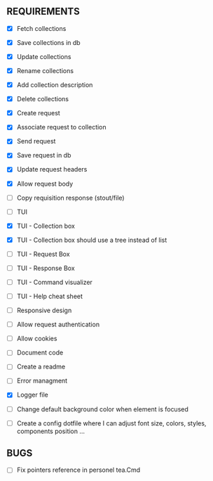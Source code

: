 ## REQUIREMENTS
* [X] Fetch collections
* [X] Save collections in db
* [X] Update collections
* [X] Rename collections
* [X] Add collection description
* [X] Delete collections
* [X] Create request
* [X] Associate request to collection
* [X] Send request
* [X] Save request in db
* [X] Update request headers
* [X] Allow request body
* [ ] Copy requisition response (stout/file)
* [ ] TUI
* [X] TUI - Collection box
* [X] TUI - Collection box should use a tree instead of list
* [ ] TUI - Request Box
* [ ] TUI - Response Box
* [ ] TUI - Command visualizer
* [ ] TUI - Help cheat sheet
* [ ] Responsive design
* [ ] Allow request authentication
* [ ] Allow cookies
* [ ] Document code
* [ ] Create a readme
* [ ] Error managment
* [X] Logger file
* [ ] Change default background color when element is focused
* [ ] Create a config dotfile where I can adjust font size, colors, styles, components position ...


## BUGS
* [ ] Fix pointers reference in personel tea.Cmd